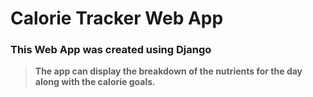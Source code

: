 # **Calorie Tracker Web App**

### **This Web App was created using Django**

> **The app can display the breakdown of
the nutrients for the day along with the calorie goals.**
